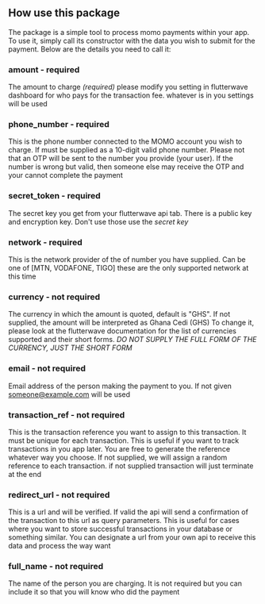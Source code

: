 ## How use this package
The package is a simple tool to process momo payments within your app.
To use it, simply call its constructor with the data you wish to submit for the payment.
Below are the details you need to call it:
### amount - required
The amount to charge *(required)* please modify you setting in flutterwave dashboard for who pays for the transaction fee. whatever is in you settings will be used

### phone_number - required
This is the phone number connected to the MOMO account you wish to charge. If must be supplied as a 10-digit valid phone number.
Please not that an OTP will be sent to the number you provide (your user). If the number is wrong but valid, then someone else may receive the OTP and your cannot complete the payment

### secret_token - required
The secret key you get from your flutterwave api tab. There is a public key and encryption key. Don't use those use the *secret key*

### network - required
This is the network provider of the of number you have supplied. Can be one of [MTN, VODAFONE, TIGO] these are the only supported network at this time

### currency - not required
The currency in which the amount is quoted, default is "GHS". If not supplied, the amount will be interpreted as Ghana Cedi (GHS)
To change it, please look at the flutterwave documentation for the list of currencies supported and their short forms. *DO NOT SUPPLY THE FULL FORM OF THE CURRENCY, JUST THE SHORT FORM*

### email - not required
Email address of the person making the payment to you. If not given someone@example.com will be used
  
### transaction_ref - not required
This is the transaction reference you want to assign to this transaction. It must be unique for each transaction. This is useful if you want to track transactions in you app later.
You are free to generate the reference whatever way you choose. If not supplied, we will assign a random reference to each transaction. if not supplied transaction will just terminate at the end

### redirect_url - not required
This is a url and will be verified. If valid the api will send a confirmation of the transaction to this url as query parameters. This is useful for cases where 
you want to store successful transactions in your database or something similar. You can designate a url from your own api to receive this data and process the way want

### full_name - not required
The name of the person you are charging. It is not required but you can include it so that you will know who did the payment